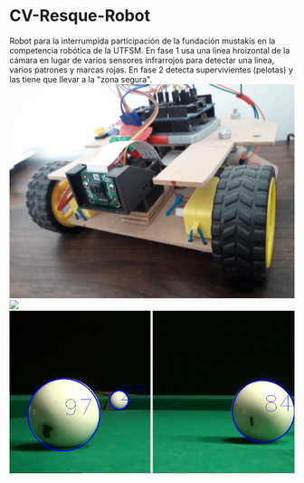 # CV-Resque-Robot
Robot para la interrumpida participación de la fundación mustakis en la competencia robótica de la UTFSM.
En fase 1 usa una linea hroizontal de la cámara en lugar de varios sensores infrarrojos para detectar una linea, varios patrones y marcas rojas.
En fase 2 detecta supervivientes (pelotas) y las tiene que llevar a la "zona segura".
<br>
<img src="https://github.com/MartinCastillo/CV-Resque-Robot/blob/master/images/20201231_165837.jpg">
<br>
<img src="https://github.com/MartinCastillo/CV-Resque-Robot/blob/master/images/20201231_165912.jpg">
<br>
<img src="https://github.com/MartinCastillo/CV-Resque-Robot/blob/master/images/testBallDetect13.PNG">
<br>
